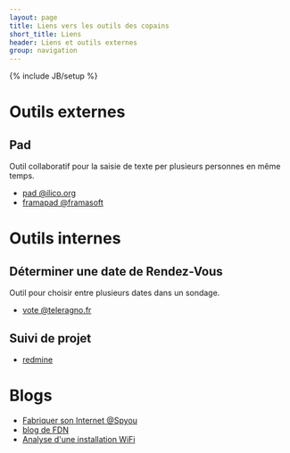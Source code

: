 ```yaml
---
layout: page
title: Liens vers les outils des copains
short_title: Liens
header: Liens et outils externes
group: navigation
---
```

{% include JB/setup %}

# Outils externes

## Pad

Outil collaboratif pour la saisie de texte per plusieurs personnes en même temps.

* [pad @ilico.org](https://pad.ilico.org/)
* [framapad @framasoft](http://framapad.org/)

# Outils internes

## Déterminer une date de Rendez-Vous

Outil pour choisir entre plusieurs dates dans un sondage.

* [vote @teleragno.fr](http://vote.teleragno.fr)

## Suivi de projet

* [redmine](http://projets.teleragno.fr/)

# Blogs

* [Fabriquer son Internet @Spyou](http://blog.spyou.org/wordpress-mu/2013/03/20/fabriquer-son-internet/)
* [blog de FDN](http://blog.fdn.fr/)
* [Analyse d'une installation WiFi](http://www.ilico.org/2014/03/pour_etre_sur_la_meme_longueur_d_ondes_sur_le_reseau_wifi_de_chanteix/)
